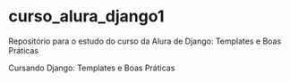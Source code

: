 # curso_alura_django1
Repositório para o estudo do curso da Alura de Django: Templates e Boas Práticas

Cursando Django: Templates e Boas Práticas
